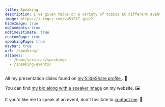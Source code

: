 ```yaml
---
title: Speaking
description: I've given talks on a variety of topics at different events. 💬️
image: https://i.imgur.com/vv51StT.jpg?2
hideImage: true
noComments: true
noTimeEstimate: true
customPage: true
speakingPage: true
navbar: true
url: /speaking/
aliases:
  - /home/services/speaking/
  - /speaking-events/
---
```


All my presentation slides found on <a href="https://www.slideshare.net/fvcproductions" target="_blank" rel="noopener">my SlideShare profile <i class="fab fa-slideshare"></i></a>. 📎

You can find [my bio along with a speaker image](/about/#bio) on my website. 🖼️

If you'd like me to speak at an event, don't hesitate to [contact me](/contact). 📨
